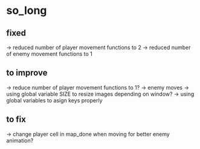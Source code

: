 # so_long

## fixed
-> reduced number of player movement functions to 2
-> reduced number of enemy movement functions to 1

## to improve
-> reduce number of player movement functions to 1?
-> enemy moves
-> using global variable SIZE to resize images depending on window?
-> using global variables to asign keys properly

## to fix
-> change player cell in map_done when moving for better enemy animation?
